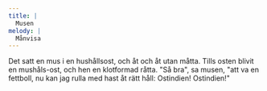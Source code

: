 ```yaml
---
title: |
  Musen
melody: |
  Månvisa
---
```

Det satt en mus i en hushållsost,
och åt och åt utan måtta.
Tills osten blivit en mushåls-ost,
och hen en klotformad råtta.
"Så bra", sa musen, "att va en fettboll,
nu kan jag rulla med hast åt rätt håll:
Ostindien! Ostindien!"